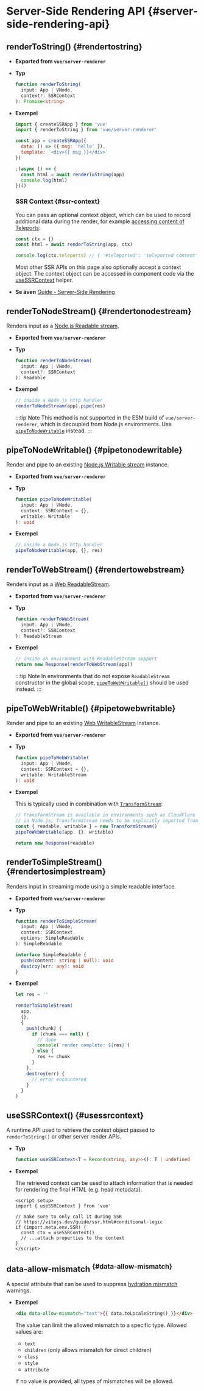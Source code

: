 # Server-Side Rendering API {#server-side-rendering-api}

## renderToString() {#rendertostring}

- **Exported from `vue/server-renderer`**

- **Typ**

  ```ts
  function renderToString(
    input: App | VNode,
    context?: SSRContext
  ): Promise<string>
  ```

- **Exempel**

  ```js
  import { createSSRApp } from 'vue'
  import { renderToString } from 'vue/server-renderer'

  const app = createSSRApp({
    data: () => ({ msg: 'hello' }),
    template: `<div>{{ msg }}</div>`
  })

  ;(async () => {
    const html = await renderToString(app)
    console.log(html)
  })()
  ```

  ### SSR Context {#ssr-context}

  You can pass an optional context object, which can be used to record additional data during the render, for example [accessing content of Teleports](/guide/scaling-up/ssr#teleports):

  ```js
  const ctx = {}
  const html = await renderToString(app, ctx)

  console.log(ctx.teleports) // { '#teleported': 'teleported content' }
  ```

  Most other SSR APIs on this page also optionally accept a context object. The context object can be accessed in component code via the [useSSRContext](#usessrcontext) helper.

- **Se även** [Guide - Server-Side Rendering](/guide/scaling-up/ssr)

## renderToNodeStream() {#rendertonodestream}

Renders input as a [Node.js Readable stream](https://nodejs.org/api/stream.html#stream_class_stream_readable).

- **Exported from `vue/server-renderer`**

- **Typ**

  ```ts
  function renderToNodeStream(
    input: App | VNode,
    context?: SSRContext
  ): Readable
  ```

- **Exempel**

  ```js
  // inside a Node.js http handler
  renderToNodeStream(app).pipe(res)
  ```

  :::tip Note
  This method is not supported in the ESM build of `vue/server-renderer`, which is decoupled from Node.js environments. Use [`pipeToNodeWritable`](#pipetonodewritable) instead.
  :::

## pipeToNodeWritable() {#pipetonodewritable}

Render and pipe to an existing [Node.js Writable stream](https://nodejs.org/api/stream.html#stream_writable_streams) instance.

- **Exported from `vue/server-renderer`**

- **Typ**

  ```ts
  function pipeToNodeWritable(
    input: App | VNode,
    context: SSRContext = {},
    writable: Writable
  ): void
  ```

- **Exempel**

  ```js
  // inside a Node.js http handler
  pipeToNodeWritable(app, {}, res)
  ```

## renderToWebStream() {#rendertowebstream}

Renders input as a [Web ReadableStream](https://developer.mozilla.org/en-US/docs/Web/API/Streams_API).

- **Exported from `vue/server-renderer`**

- **Typ**

  ```ts
  function renderToWebStream(
    input: App | VNode,
    context?: SSRContext
  ): ReadableStream
  ```

- **Exempel**

  ```js
  // inside an environment with ReadableStream support
  return new Response(renderToWebStream(app))
  ```

  :::tip Note
  In environments that do not expose `ReadableStream` constructor in the global scope, [`pipeToWebWritable()`](#pipetowebwritable) should be used instead.
  :::

## pipeToWebWritable() {#pipetowebwritable}

Render and pipe to an existing [Web WritableStream](https://developer.mozilla.org/en-US/docs/Web/API/WritableStream) instance.

- **Exported from `vue/server-renderer`**

- **Typ**

  ```ts
  function pipeToWebWritable(
    input: App | VNode,
    context: SSRContext = {},
    writable: WritableStream
  ): void
  ```

- **Exempel**

  This is typically used in combination with [`TransformStream`](https://developer.mozilla.org/en-US/docs/Web/API/TransformStream):

  ```js
  // TransformStream is available in environments such as CloudFlare workers.
  // in Node.js, TransformStream needs to be explicitly imported from 'stream/web'
  const { readable, writable } = new TransformStream()
  pipeToWebWritable(app, {}, writable)

  return new Response(readable)
  ```

## renderToSimpleStream() {#rendertosimplestream}

Renders input in streaming mode using a simple readable interface.

- **Exported from `vue/server-renderer`**

- **Typ**

  ```ts
  function renderToSimpleStream(
    input: App | VNode,
    context: SSRContext,
    options: SimpleReadable
  ): SimpleReadable

  interface SimpleReadable {
    push(content: string | null): void
    destroy(err: any): void
  }
  ```

- **Exempel**

  ```js
  let res = ''

  renderToSimpleStream(
    app,
    {},
    {
      push(chunk) {
        if (chunk === null) {
          // done
          console(`render complete: ${res}`)
        } else {
          res += chunk
        }
      },
      destroy(err) {
        // error encountered
      }
    }
  )
  ```

## useSSRContext() {#usessrcontext}

A runtime API used to retrieve the context object passed to `renderToString()` or other server render APIs.

- **Typ**

  ```ts
  function useSSRContext<T = Record<string, any>>(): T | undefined
  ```

- **Exempel**

  The retrieved context can be used to attach information that is needed for rendering the final HTML (e.g. head metadata).

  ```vue
  <script setup>
  import { useSSRContext } from 'vue'

  // make sure to only call it during SSR
  // https://vitejs.dev/guide/ssr.html#conditional-logic
  if (import.meta.env.SSR) {
    const ctx = useSSRContext()
    // ...attach properties to the context
  }
  </script>
  ```

## data-allow-mismatch <sup class="vt-badge" data-text="3.5+" /> {#data-allow-mismatch}

A special attribute that can be used to suppress [hydration mismatch](/guide/scaling-up/ssr#hydration-mismatch) warnings.

- **Exempel**

  ```html
  <div data-allow-mismatch="text">{{ data.toLocaleString() }}</div>
  ```

  The value can limit the allowed mismatch to a specific type. Allowed values are:

  - `text`
  - `children` (only allows mismatch for direct children)
  - `class`
  - `style`
  - `attribute`

  If no value is provided, all types of mismatches will be allowed.

